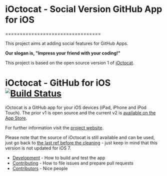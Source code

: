 # iOctocat - Social Version GitHub App for iOS

=================================

This project aims at adding social features for GitHub Apps.

**Our slogan is, "Impress your friend with your coding!"**

This project is based on the open source version 1 of [iOctocat](https://github.com/dennisreimann/ioctocat/tree/f6a31575707b0a51609a40bb32089eea97841612).


# iOctocat - GitHub for iOS [![Build Status](https://travis-ci.org/dennisreimann/ioctocat.png?branch=master)](https://travis-ci.org/dennisreimann/ioctocat)


iOctocat is a GitHub app for your iOS devices (iPad, iPhone and iPod Touch).
The prior v1 is open source and the current v2 is [available on the App Store](http://ioctocat.com/appstore-iphone).

For further information visit the [project website](http://ioctocat.com).

Please note that the source of iOctocat is still available and can be used, just go back
to [the last ref before the cleaning](https://github.com/dennisreimann/ioctocat/tree/f6a31575707b0a51609a40bb32089eea97841612) - just keep
in mind that this version is not updated for iOS 7.

  * [Development](DEVELOPMENT.md) - How to build and test the app
  * [Contributing](CONTRIBUTING.md) - How to file issues and prepare pull requests
  * [Contributors](/dennisreimann/ioctocat/contributors) - Nice people

